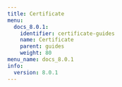 ```yaml
---
title: Certificate
menu:
  docs_8.0.1:
    identifier: certificate-guides
    name: Certificate
    parent: guides
    weight: 80
menu_name: docs_8.0.1
info:
  version: 8.0.1
---
```


